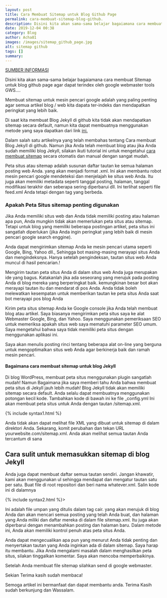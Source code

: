 ```yaml
---
layout: post
title: Cara Membuat Sitemap untuk Blog Github Page
permalink: cara-membuat-sitemap-blog-github.
description: Disini kita akan sama-sama belajar bagaiamana cara membuat Sitemap untuk blog github page agar dapat terindex oleh google webmaster tools GWS....
date: 2019-12-04 00:38
category: Blog
author: Acha81
images: /images/sitemap_github_page.jpg
alt: sitemap github
tags: []
summary: 
---
```

[SUMBER INFORMASI](https://blog.webjeda.com/jekyll-sitemap)

Disini kita akan sama-sama belajar bagaiamana cara membuat Sitemap untuk blog github page agar dapat terindex oleh google webmaster tools GWS....

Membuat sitemap untuk mesin pencari google adalah yang paling penting agar semua artikel blog / web kita dapata ter-indeks dan mendapatkan peringkat yang lebih baik.

Di saat kita membuat Blog Jekyll di github kita tidak akan mendapatkan sitemap secara default, namun kita dapat membuatnya menggunakan metode yang saya dapatkan dari link [ini.](https://blog.webjeda.com/jekyll-sitemap)

Dalam salah satu artikelnya yang telah membahas tentang Cara membuat Blog Jekyll di github. Namun jika Anda telah membuat blog atau jika Anda sudah memiliki blog Jekyll, silakan ikuti tutorial ini untuk mengetahui [cara membuat sitemap](cara-membuat-sitemap-blog-github.html) secara otomatis dan manual dengan sangat mudah.

Peta situs atau sitemap adalah susunan daftar tautan ke semua halaman posting web Anda. yang akan menjadi format .xml. Ini akan membantu robot mesin pencari google mendeteksi dan menjelajah ke situs web Anda. Itu juga akan memiliki metadata seperti tanggal posting, halaman, tanggal modifikasi terakhir dan seberapa sering diperbarui dll. Ini terlihat seperti file feed.xml Anda tetapi dengan tag yang berbeda.

### Apakah Peta Situs sitemap penting digunakan

Jika Anda memiliki situs web dan Anda tidak memiliki posting atau halaman apa pun, Anda mungkin tidak akan memerlukan peta situs atau sitemap. Tetapi untuk blog yang memiliki beberapa postingan artikel, peta situs ini sangatlah diperlukan (jika Anda ingin peringkat yang lebih baik di mesin pencari google search enggine).

Anda dapat mengirimkan sitemap Anda ke mesin pencari utama seperti Google, Bing, Yahoo dll., Sehingga bot masing-masing merayapi situs Anda dan mengindeksnya. Hanya setelah pengindeksan, tautan situs web Anda muncul di hasil pencarian.!

Mengirim tautan peta situs Anda di dalam situs web Anda juga merupakan ide yang bagus. Katakanlah jika ada seseorang yang merujuk pada posting Anda di blog mereka yang berperingkat baik. kemungkinan besar bot akan merayapi tautan itu dan mendarat di pos Anda. Anda tidak boleh melewatkan kesempatan untuk memberikan tautan ke peta situs Anda saat bot merayapi pos blog Anda

Kirim peta situs sitemap Anda ke Google console jika Anda telah membuat blog atau artikel. Saya biasanya mengirimkan peta situs saya ke alat Webmaster Google, Bing, dan Yahoo. Saya menggunakan pemeriksaan SEO untuk memeriksa apakah situs web saya mematuhi parameter SEO umum. Saya mengetahui bahwa saya tidak memiliki peta situs dengan menggunakan aplikasi ini.

Saya akan menulis posting rinci tentang beberapa alat on-line yang berguna untuk mengoptimalkan situs web Anda agar berkinerja baik dan ramah mesin pencari.

#### Bagaimana cara membuat sitemap untuk blog Jekyll

Di blog WordPress, membuat peta situs menggunakan plugin sangatlah mudah! Namun Bagaimana jika saya memberi tahu Anda bahwa membuat peta situs di Jekyll jauh lebih mudah! Blog Jekyll tidak akan memiliki sitemap secara default. Anda selalu dapat membuatnya menggunakan potongan kecil kode. Tambahkan kode di bawah ini ke file _config.yml Ini akan membuat peta situs untuk Anda dengan tautan /sitemap.xml.

{% include syntax1.html %}

Anda tidak akan dapat melihat file XML yang dibuat untuk sitemap di dalam direktori Anda. Sekarang, komit perubahan dan tekan URL yourwebsite.com/sitemap.xml. Anda akan melihat semua tautan Anda tercantum di sana

## Cara sulit untuk memasukkan sitemap di blog Jekyll

Anda juga dapat membuat daftar semua tautan sendiri. Jangan khawatir, kami akan menggunakan ul sehingga mendapat dan mengatur tautan satu per satu. Buat file di root repositori dan beri nama whatever.xml. Salin kode ini di dalamnya

{% include syntax2.html %}>

Ini adalah file umpan yang ditulis dalam tag cair. yang akan merujuk di blog Anda dan akan mencari semua posting yang telah Anda buat, dan halaman yang Anda miliki dan daftar mereka di dalam file sitemap.xml. Itu juga akan diperbarui dengan menambahkan posting dan halaman baru. Dalam metode ini, Anda akan memiliki kontrol penuh atas peta situs Anda.

Anda dapat mengecualikan apa pun yang menurut Anda tidak penting dan menyertakan tautan yang Anda inginkan ada di dalam sitemap. Saya harap itu membantu. Jika Anda mengalami masalah dalam menghasilkan peta situs, silakan tinggalkan komentar. Saya akan mencoba memperbaikinya.

Setelah Anda membuat file sitemap silahkan send di google webmaster.

Sekian Terima kasih sudah membaca!

Semoga artikel ini bermanfaat dan dapat membantu anda.
Terima Kasih sudah berkunjung dan Wassalam.
